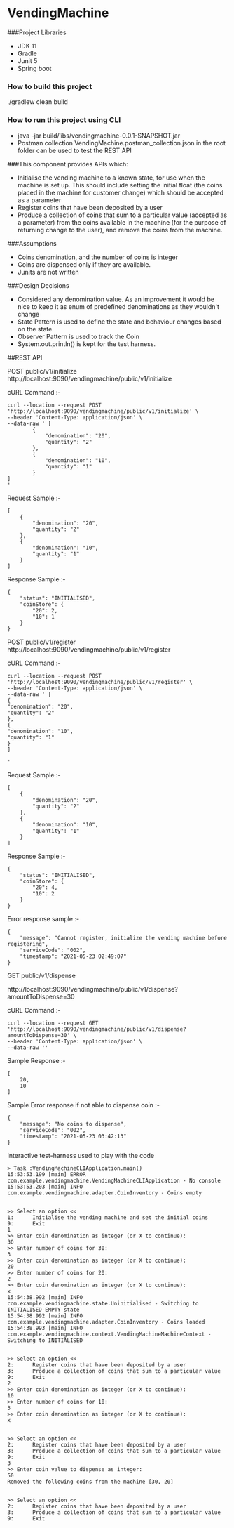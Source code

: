 # VendingMachine

###Project Libraries 
* JDK 11
* Gradle 
* Junit 5
* Spring boot

### How to build this project
./gradlew clean build

### How to run this project using CLI
* java -jar build/libs/vendingmachine-0.0.1-SNAPSHOT.jar
* Postman collection VendingMachine.postman_collection.json in the root folder can be used to test the REST API


###This component provides APIs which:
*	Initialise the vending machine to a known state, for use when the machine is set up. This should include setting the initial float (the coins placed in the machine for customer change) which should be accepted as a parameter
*	Register coins that have been deposited by a user
*	Produce a collection of coins that sum to a particular value (accepted as a parameter) from the coins available in the machine (for the purpose of returning change to the user), and remove the coins from the machine.

###Assumptions
* Coins denomination, and the number of coins is integer
* Coins are dispensed only if they are available.
* Junits are not written

###Design Decisions
* Considered any denomination value. As an improvement it would be nice to keep it as enum of predefined denominations as they wouldn't change
* State Pattern is used to define the state and behaviour changes based on the state.
* Observer Pattern is used to track the Coin
* System.out.println() is kept for the test harness.

##REST API 

POST public/v1/initialize
http://localhost:9090/vendingmachine/public/v1/initialize

cURL Command :-
````
curl --location --request POST 'http://localhost:9090/vendingmachine/public/v1/initialize' \
--header 'Content-Type: application/json' \
--data-raw ' [
        {
            "denomination": "20",
            "quantity": "2"
        },
        {
            "denomination": "10",
            "quantity": "1"
        }
]
'
````
Request Sample :-
````
[
    {
        "denomination": "20",
        "quantity": "2"
    },
    {
        "denomination": "10",
        "quantity": "1"
    }
]
````
Response Sample :-
````
{
    "status": "INITIALISED",
    "coinStore": {
        "20": 2,
        "10": 1
    }
}
````
POST public/v1/register
http://localhost:9090/vendingmachine/public/v1/register

cURL Command :-
````
curl --location --request POST 'http://localhost:9090/vendingmachine/public/v1/register' \
--header 'Content-Type: application/json' \
--data-raw ' [
{
"denomination": "20",
"quantity": "2"
},
{
"denomination": "10",
"quantity": "1"
}
]

'
````
Request Sample :-
````
[
    {
        "denomination": "20",
        "quantity": "2"
    },
    {
        "denomination": "10",
        "quantity": "1"
    }
]
````
Response Sample :-
````
{
    "status": "INITIALISED",
    "coinStore": {
        "20": 4,
        "10": 2
    }
}
````

Error response sample :-
````
{
    "message": "Cannot register, initialize the vending machine before registering",
    "serviceCode": "002",
    "timestamp": "2021-05-23 02:49:07"
}
````
GET public/v1/dispense

http://localhost:9090/vendingmachine/public/v1/dispense?amountToDispense=30

cURL Command :-
````
curl --location --request GET 'http://localhost:9090/vendingmachine/public/v1/dispense?amountToDispense=30' \
--header 'Content-Type: application/json' \
--data-raw ''
````
Sample Response :-
````
[
    20,
    10
]
````
Sample Error response if not able to dispense coin :- 
````
{
    "message": "No coins to dispense",
    "serviceCode": "002",
    "timestamp": "2021-05-23 03:42:13"
}
````

Interactive test-harness used to play with the code

    > Task :VendingMachineCLIApplication.main()
    15:53:53.199 [main] ERROR com.example.vendingmachine.VendingMachineCLIApplication - No console
    15:53:53.203 [main] INFO com.example.vendingmachine.adapter.CoinInventory - Coins empty
    
    
    >> Select an option <<
    1:      Initialise the vending machine and set the initial coins
    9:      Exit
    1
    >> Enter coin denomination as integer (or X to continue):
    30
    >> Enter number of coins for 30:
    3
    >> Enter coin denomination as integer (or X to continue):
    20
    >> Enter number of coins for 20:
    2
    >> Enter coin denomination as integer (or X to continue):
    x
    15:54:38.992 [main] INFO com.example.vendingmachine.state.Uninitialised - Switching to INITIALISED-EMPTY state
    15:54:38.992 [main] INFO com.example.vendingmachine.adapter.CoinInventory - Coins loaded
    15:54:38.993 [main] INFO com.example.vendingmachine.context.VendingMachineMachineContext - Switching to INITIALISED
    
    
    >> Select an option <<
    2:      Register coins that have been deposited by a user
    3:      Produce a collection of coins that sum to a particular value
    9:      Exit
    2
    >> Enter coin denomination as integer (or X to continue):
    10
    >> Enter number of coins for 10:
    3
    >> Enter coin denomination as integer (or X to continue):
    x
    
    
    >> Select an option <<
    2:      Register coins that have been deposited by a user
    3:      Produce a collection of coins that sum to a particular value
    9:      Exit
    3
    >> Enter coin value to dispense as integer:
    50
    Removed the following coins from the machine [30, 20]
    
    
    >> Select an option <<
    2:      Register coins that have been deposited by a user
    3:      Produce a collection of coins that sum to a particular value
    9:      Exit
